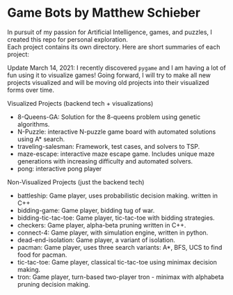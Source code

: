 # Game Bots by Matthew Schieber

In pursuit of my passion for Artificial Intelligence, games, and puzzles, I created this repo for personal exploration.  
Each project contains its own directory. Here are short summaries of each project:

Update March 14, 2021: I recently discovered `pygame` and I am having a lot of fun using it to visualize games! Going forward, I will try to make all new projects visualized and will be moving old projects into their visualized forms over time.


Visualized Projects (backend tech + visualizations)
* 8-Queens-GA: Solution for the 8-queens problem using genetic algorithms.  
* N-Puzzle: interactive N-puzzle game board with automated solutions using A* search.
* traveling-salesman: Framework, test cases, and solvers to TSP. 
* maze-escape: interactive maze escape game. Includes unique maze generations with increasing difficulty and automated solvers.
* pong: interactive pong player


Non-Visualized Projects (just the backend tech)
* battleship: Game player, uses probabilistic decision making. written in C++
* bidding-game: Game player, bidding tug of war.
* bidding-tic-tac-toe: Game player, tic-tac-toe with bidding strategies.
* checkers: Game player, alpha-beta pruning written in C++.
* connect-4: Game player, with simulation engine, written in python.
* dead-end-isolation: Game player, a variant of isolation.
* pacman: Game player, uses three search variants: A*, BFS, UCS to find food for pacman.
* tic-tac-toe: Game player, classical tic-tac-toe using minimax decision making.
* tron: Game player, turn-based two-player tron - minimax with alphabeta pruning decision making. 


